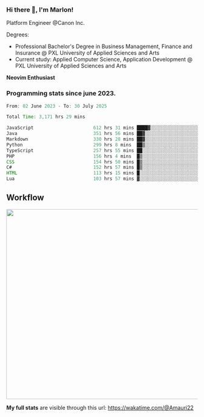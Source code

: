
### Hi there 👋, I'm Marlon!

Platform Engineer @Canon Inc.

Degrees: 
- Professional Bachelor's Degree in Business Management, Finance and Insurance @ PXL University of Applied Sciences and Arts
- Current study: Applied Computer Science, Application Development @ PXL University of Applied Sciences and Arts

**Neovim Enthusiast**

### Programming stats since june 2023.
<!--START_SECTION:waka-->

```java
From: 02 June 2023 - To: 30 July 2025

Total Time: 3,171 hrs 29 mins

JavaScript                      612 hrs 31 mins ████▓░░░░░░░░░░░░░░░░░░░░   18.88 %
Java                            351 hrs 56 mins ██▓░░░░░░░░░░░░░░░░░░░░░░   10.85 %
Markdown                        330 hrs 28 mins ██▓░░░░░░░░░░░░░░░░░░░░░░   10.19 %
Python                          299 hrs 8 mins  ██▒░░░░░░░░░░░░░░░░░░░░░░   09.22 %
TypeScript                      257 hrs 55 mins ██░░░░░░░░░░░░░░░░░░░░░░░   07.95 %
PHP                             156 hrs 4 mins  █▒░░░░░░░░░░░░░░░░░░░░░░░   04.81 %
CSS                             154 hrs 50 mins █▒░░░░░░░░░░░░░░░░░░░░░░░   04.77 %
C#                              152 hrs 57 mins █▒░░░░░░░░░░░░░░░░░░░░░░░   04.72 %
HTML                            113 hrs 15 mins █░░░░░░░░░░░░░░░░░░░░░░░░   03.49 %
Lua                             103 hrs 57 mins ▓░░░░░░░░░░░░░░░░░░░░░░░░   03.20 %
```

<!--END_SECTION:waka-->

## Workflow
<a href="https://wakatime.com"><img width="750" height="500" src="https://wakatime.com/share/@Amauri22/c9755ad7-b574-44e4-a9ee-ddb3582724ea.png" /></a>

**My full stats** are visible through this url: https://wakatime.com/@Amauri22
